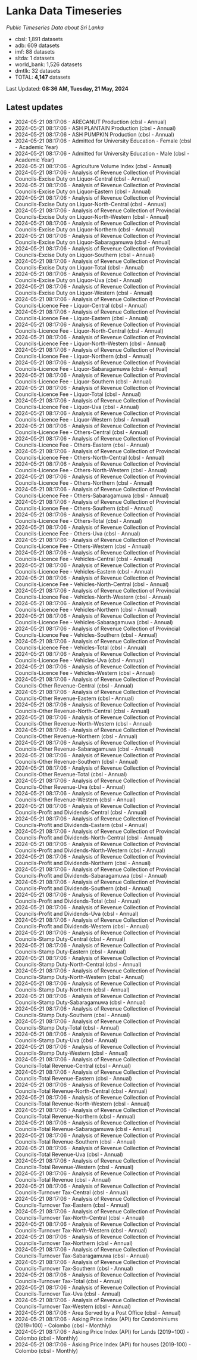 # Lanka Data Timeseries
*Public Timeseries Data about Sri Lanka*

* cbsl: 1,891 datasets
* adb: 609 datasets
* imf: 88 datasets
* sltda: 1 datasets
* world_bank: 1,526 datasets
* dmtlk: 32 datasets
* TOTAL: **4,147** datasets

Last Updated: **08:36 AM, Tuesday, 21 May, 2024**

## Latest updates

* 2024-05-21 08:17:06 - ARECANUT Production (cbsl - Annual)
* 2024-05-21 08:17:06 - ASH PLANTAIN Production (cbsl - Annual)
* 2024-05-21 08:17:06 - ASH PUMPKIN Production (cbsl - Annual)
* 2024-05-21 08:17:06 - Admitted for University Education - Female (cbsl - Academic Year)
* 2024-05-21 08:17:06 - Admitted for University Education - Male (cbsl - Academic Year)
* 2024-05-21 08:17:06 - Agriculture Volume Index (cbsl - Annual)
* 2024-05-21 08:17:06 - Analysis of Revenue Collection of Provincial Councils-Excise Duty on Liquor-Central (cbsl - Annual)
* 2024-05-21 08:17:06 - Analysis of Revenue Collection of Provincial Councils-Excise Duty on Liquor-Eastern (cbsl - Annual)
* 2024-05-21 08:17:06 - Analysis of Revenue Collection of Provincial Councils-Excise Duty on Liquor-North-Central (cbsl - Annual)
* 2024-05-21 08:17:06 - Analysis of Revenue Collection of Provincial Councils-Excise Duty on Liquor-North-Western (cbsl - Annual)
* 2024-05-21 08:17:06 - Analysis of Revenue Collection of Provincial Councils-Excise Duty on Liquor-Northern (cbsl - Annual)
* 2024-05-21 08:17:06 - Analysis of Revenue Collection of Provincial Councils-Excise Duty on Liquor-Sabaragamuwa (cbsl - Annual)
* 2024-05-21 08:17:06 - Analysis of Revenue Collection of Provincial Councils-Excise Duty on Liquor-Southern (cbsl - Annual)
* 2024-05-21 08:17:06 - Analysis of Revenue Collection of Provincial Councils-Excise Duty on Liquor-Total (cbsl - Annual)
* 2024-05-21 08:17:06 - Analysis of Revenue Collection of Provincial Councils-Excise Duty on Liquor-Uva (cbsl - Annual)
* 2024-05-21 08:17:06 - Analysis of Revenue Collection of Provincial Councils-Excise Duty on Liquor-Western (cbsl - Annual)
* 2024-05-21 08:17:06 - Analysis of Revenue Collection of Provincial Councils-Licence Fee - Liquor-Central (cbsl - Annual)
* 2024-05-21 08:17:06 - Analysis of Revenue Collection of Provincial Councils-Licence Fee - Liquor-Eastern (cbsl - Annual)
* 2024-05-21 08:17:06 - Analysis of Revenue Collection of Provincial Councils-Licence Fee - Liquor-North-Central (cbsl - Annual)
* 2024-05-21 08:17:06 - Analysis of Revenue Collection of Provincial Councils-Licence Fee - Liquor-North-Western (cbsl - Annual)
* 2024-05-21 08:17:06 - Analysis of Revenue Collection of Provincial Councils-Licence Fee - Liquor-Northern (cbsl - Annual)
* 2024-05-21 08:17:06 - Analysis of Revenue Collection of Provincial Councils-Licence Fee - Liquor-Sabaragamuwa (cbsl - Annual)
* 2024-05-21 08:17:06 - Analysis of Revenue Collection of Provincial Councils-Licence Fee - Liquor-Southern (cbsl - Annual)
* 2024-05-21 08:17:06 - Analysis of Revenue Collection of Provincial Councils-Licence Fee - Liquor-Total (cbsl - Annual)
* 2024-05-21 08:17:06 - Analysis of Revenue Collection of Provincial Councils-Licence Fee - Liquor-Uva (cbsl - Annual)
* 2024-05-21 08:17:06 - Analysis of Revenue Collection of Provincial Councils-Licence Fee - Liquor-Western (cbsl - Annual)
* 2024-05-21 08:17:06 - Analysis of Revenue Collection of Provincial Councils-Licence Fee - Others-Central (cbsl - Annual)
* 2024-05-21 08:17:06 - Analysis of Revenue Collection of Provincial Councils-Licence Fee - Others-Eastern (cbsl - Annual)
* 2024-05-21 08:17:06 - Analysis of Revenue Collection of Provincial Councils-Licence Fee - Others-North-Central (cbsl - Annual)
* 2024-05-21 08:17:06 - Analysis of Revenue Collection of Provincial Councils-Licence Fee - Others-North-Western (cbsl - Annual)
* 2024-05-21 08:17:06 - Analysis of Revenue Collection of Provincial Councils-Licence Fee - Others-Northern (cbsl - Annual)
* 2024-05-21 08:17:06 - Analysis of Revenue Collection of Provincial Councils-Licence Fee - Others-Sabaragamuwa (cbsl - Annual)
* 2024-05-21 08:17:06 - Analysis of Revenue Collection of Provincial Councils-Licence Fee - Others-Southern (cbsl - Annual)
* 2024-05-21 08:17:06 - Analysis of Revenue Collection of Provincial Councils-Licence Fee - Others-Total (cbsl - Annual)
* 2024-05-21 08:17:06 - Analysis of Revenue Collection of Provincial Councils-Licence Fee - Others-Uva (cbsl - Annual)
* 2024-05-21 08:17:06 - Analysis of Revenue Collection of Provincial Councils-Licence Fee - Others-Western (cbsl - Annual)
* 2024-05-21 08:17:06 - Analysis of Revenue Collection of Provincial Councils-Licence Fee - Vehicles-Central (cbsl - Annual)
* 2024-05-21 08:17:06 - Analysis of Revenue Collection of Provincial Councils-Licence Fee - Vehicles-Eastern (cbsl - Annual)
* 2024-05-21 08:17:06 - Analysis of Revenue Collection of Provincial Councils-Licence Fee - Vehicles-North-Central (cbsl - Annual)
* 2024-05-21 08:17:06 - Analysis of Revenue Collection of Provincial Councils-Licence Fee - Vehicles-North-Western (cbsl - Annual)
* 2024-05-21 08:17:06 - Analysis of Revenue Collection of Provincial Councils-Licence Fee - Vehicles-Northern (cbsl - Annual)
* 2024-05-21 08:17:06 - Analysis of Revenue Collection of Provincial Councils-Licence Fee - Vehicles-Sabaragamuwa (cbsl - Annual)
* 2024-05-21 08:17:06 - Analysis of Revenue Collection of Provincial Councils-Licence Fee - Vehicles-Southern (cbsl - Annual)
* 2024-05-21 08:17:06 - Analysis of Revenue Collection of Provincial Councils-Licence Fee - Vehicles-Total (cbsl - Annual)
* 2024-05-21 08:17:06 - Analysis of Revenue Collection of Provincial Councils-Licence Fee - Vehicles-Uva (cbsl - Annual)
* 2024-05-21 08:17:06 - Analysis of Revenue Collection of Provincial Councils-Licence Fee - Vehicles-Western (cbsl - Annual)
* 2024-05-21 08:17:06 - Analysis of Revenue Collection of Provincial Councils-Other Revenue-Central (cbsl - Annual)
* 2024-05-21 08:17:06 - Analysis of Revenue Collection of Provincial Councils-Other Revenue-Eastern (cbsl - Annual)
* 2024-05-21 08:17:06 - Analysis of Revenue Collection of Provincial Councils-Other Revenue-North-Central (cbsl - Annual)
* 2024-05-21 08:17:06 - Analysis of Revenue Collection of Provincial Councils-Other Revenue-North-Western (cbsl - Annual)
* 2024-05-21 08:17:06 - Analysis of Revenue Collection of Provincial Councils-Other Revenue-Northern (cbsl - Annual)
* 2024-05-21 08:17:06 - Analysis of Revenue Collection of Provincial Councils-Other Revenue-Sabaragamuwa (cbsl - Annual)
* 2024-05-21 08:17:06 - Analysis of Revenue Collection of Provincial Councils-Other Revenue-Southern (cbsl - Annual)
* 2024-05-21 08:17:06 - Analysis of Revenue Collection of Provincial Councils-Other Revenue-Total (cbsl - Annual)
* 2024-05-21 08:17:06 - Analysis of Revenue Collection of Provincial Councils-Other Revenue-Uva (cbsl - Annual)
* 2024-05-21 08:17:06 - Analysis of Revenue Collection of Provincial Councils-Other Revenue-Western (cbsl - Annual)
* 2024-05-21 08:17:06 - Analysis of Revenue Collection of Provincial Councils-Profit and Dividends-Central (cbsl - Annual)
* 2024-05-21 08:17:06 - Analysis of Revenue Collection of Provincial Councils-Profit and Dividends-Eastern (cbsl - Annual)
* 2024-05-21 08:17:06 - Analysis of Revenue Collection of Provincial Councils-Profit and Dividends-North-Central (cbsl - Annual)
* 2024-05-21 08:17:06 - Analysis of Revenue Collection of Provincial Councils-Profit and Dividends-North-Western (cbsl - Annual)
* 2024-05-21 08:17:06 - Analysis of Revenue Collection of Provincial Councils-Profit and Dividends-Northern (cbsl - Annual)
* 2024-05-21 08:17:06 - Analysis of Revenue Collection of Provincial Councils-Profit and Dividends-Sabaragamuwa (cbsl - Annual)
* 2024-05-21 08:17:06 - Analysis of Revenue Collection of Provincial Councils-Profit and Dividends-Southern (cbsl - Annual)
* 2024-05-21 08:17:06 - Analysis of Revenue Collection of Provincial Councils-Profit and Dividends-Total (cbsl - Annual)
* 2024-05-21 08:17:06 - Analysis of Revenue Collection of Provincial Councils-Profit and Dividends-Uva (cbsl - Annual)
* 2024-05-21 08:17:06 - Analysis of Revenue Collection of Provincial Councils-Profit and Dividends-Western (cbsl - Annual)
* 2024-05-21 08:17:06 - Analysis of Revenue Collection of Provincial Councils-Stamp Duty-Central (cbsl - Annual)
* 2024-05-21 08:17:06 - Analysis of Revenue Collection of Provincial Councils-Stamp Duty-Eastern (cbsl - Annual)
* 2024-05-21 08:17:06 - Analysis of Revenue Collection of Provincial Councils-Stamp Duty-North-Central (cbsl - Annual)
* 2024-05-21 08:17:06 - Analysis of Revenue Collection of Provincial Councils-Stamp Duty-North-Western (cbsl - Annual)
* 2024-05-21 08:17:06 - Analysis of Revenue Collection of Provincial Councils-Stamp Duty-Northern (cbsl - Annual)
* 2024-05-21 08:17:06 - Analysis of Revenue Collection of Provincial Councils-Stamp Duty-Sabaragamuwa (cbsl - Annual)
* 2024-05-21 08:17:06 - Analysis of Revenue Collection of Provincial Councils-Stamp Duty-Southern (cbsl - Annual)
* 2024-05-21 08:17:06 - Analysis of Revenue Collection of Provincial Councils-Stamp Duty-Total (cbsl - Annual)
* 2024-05-21 08:17:06 - Analysis of Revenue Collection of Provincial Councils-Stamp Duty-Uva (cbsl - Annual)
* 2024-05-21 08:17:06 - Analysis of Revenue Collection of Provincial Councils-Stamp Duty-Western (cbsl - Annual)
* 2024-05-21 08:17:06 - Analysis of Revenue Collection of Provincial Councils-Total Revenue-Central (cbsl - Annual)
* 2024-05-21 08:17:06 - Analysis of Revenue Collection of Provincial Councils-Total Revenue-Eastern (cbsl - Annual)
* 2024-05-21 08:17:06 - Analysis of Revenue Collection of Provincial Councils-Total Revenue-North-Central (cbsl - Annual)
* 2024-05-21 08:17:06 - Analysis of Revenue Collection of Provincial Councils-Total Revenue-North-Western (cbsl - Annual)
* 2024-05-21 08:17:06 - Analysis of Revenue Collection of Provincial Councils-Total Revenue-Northern (cbsl - Annual)
* 2024-05-21 08:17:06 - Analysis of Revenue Collection of Provincial Councils-Total Revenue-Sabaragamuwa (cbsl - Annual)
* 2024-05-21 08:17:06 - Analysis of Revenue Collection of Provincial Councils-Total Revenue-Southern (cbsl - Annual)
* 2024-05-21 08:17:06 - Analysis of Revenue Collection of Provincial Councils-Total Revenue-Uva (cbsl - Annual)
* 2024-05-21 08:17:06 - Analysis of Revenue Collection of Provincial Councils-Total Revenue-Western (cbsl - Annual)
* 2024-05-21 08:17:06 - Analysis of Revenue Collection of Provincial Councils-Total Revenue (cbsl - Annual)
* 2024-05-21 08:17:06 - Analysis of Revenue Collection of Provincial Councils-Turnover Tax-Central (cbsl - Annual)
* 2024-05-21 08:17:06 - Analysis of Revenue Collection of Provincial Councils-Turnover Tax-Eastern (cbsl - Annual)
* 2024-05-21 08:17:06 - Analysis of Revenue Collection of Provincial Councils-Turnover Tax-North-Central (cbsl - Annual)
* 2024-05-21 08:17:06 - Analysis of Revenue Collection of Provincial Councils-Turnover Tax-North-Western (cbsl - Annual)
* 2024-05-21 08:17:06 - Analysis of Revenue Collection of Provincial Councils-Turnover Tax-Northern (cbsl - Annual)
* 2024-05-21 08:17:06 - Analysis of Revenue Collection of Provincial Councils-Turnover Tax-Sabaragamuwa (cbsl - Annual)
* 2024-05-21 08:17:06 - Analysis of Revenue Collection of Provincial Councils-Turnover Tax-Southern (cbsl - Annual)
* 2024-05-21 08:17:06 - Analysis of Revenue Collection of Provincial Councils-Turnover Tax-Total (cbsl - Annual)
* 2024-05-21 08:17:06 - Analysis of Revenue Collection of Provincial Councils-Turnover Tax-Uva (cbsl - Annual)
* 2024-05-21 08:17:06 - Analysis of Revenue Collection of Provincial Councils-Turnover Tax-Western (cbsl - Annual)
* 2024-05-21 08:17:06 - Area Served by a Post Office (cbsl - Annual)
* 2024-05-21 08:17:06 - Asking Price Index (API) for Condominiums (2019=100) - Colombo (cbsl - Monthly)
* 2024-05-21 08:17:06 - Asking Price Index (API) for Lands (2019=100) - Colombo (cbsl - Monthly)
* 2024-05-21 08:17:06 - Asking Price Index (API) for houses (2019-100) - Colombo (cbsl - Monthly)